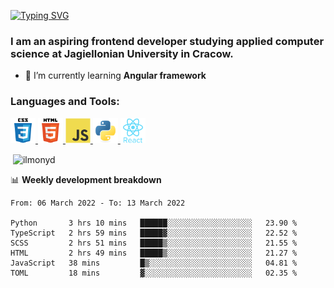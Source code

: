 [![Typing SVG](https://readme-typing-svg.herokuapp.com?color=%23e07a5f&size=40&center=false&vCenter=true&multiline=true&width=900&height=70&lines=Hi%2C+my+name+is+Oleg)](https://git.io/typing-svg)

<h3>
  I am an aspiring frontend developer studying applied computer science at Jagiellonian University in Cracow.</h3>

- 🌱 I’m currently learning **Angular framework**

<p align="left">
</p>


<h3 align="left">Languages and Tools:</h3>
<p align="left"> <a href="https://www.w3schools.com/css/" target="_blank" rel="noreferrer"> <img src="https://raw.githubusercontent.com/devicons/devicon/master/icons/css3/css3-original-wordmark.svg" alt="css3" width="40" height="40"/> </a> <a href="https://www.w3.org/html/" target="_blank" rel="noreferrer"> <img src="https://raw.githubusercontent.com/devicons/devicon/master/icons/html5/html5-original-wordmark.svg" alt="html5" width="40" height="40"/> </a> <a href="https://developer.mozilla.org/en-US/docs/Web/JavaScript" target="_blank" rel="noreferrer"> <img src="https://raw.githubusercontent.com/devicons/devicon/master/icons/javascript/javascript-original.svg" alt="javascript" width="40" height="40"/> </a> <a href="https://www.python.org" target="_blank" rel="noreferrer"> <img src="https://raw.githubusercontent.com/devicons/devicon/master/icons/python/python-original.svg" alt="python" width="40" height="40"/> </a> <a href="https://reactjs.org/" target="_blank" rel="noreferrer"> <img src="https://raw.githubusercontent.com/devicons/devicon/master/icons/react/react-original-wordmark.svg" alt="react" width="40" height="40"/> </a> </p>

<p>&nbsp;<img align="center" src="https://github-readme-stats.vercel.app/api?username=ilmonyd&show_icons=true&theme=calm&locale=en" alt="ilmonyd" /></p>


📊 **Weekly development breakdown**
<!--START_SECTION:waka-->

```text
From: 06 March 2022 - To: 13 March 2022

Python       3 hrs 10 mins   ██████░░░░░░░░░░░░░░░░░░░   23.90 %
TypeScript   2 hrs 59 mins   █████▓░░░░░░░░░░░░░░░░░░░   22.52 %
SCSS         2 hrs 51 mins   █████▒░░░░░░░░░░░░░░░░░░░   21.55 %
HTML         2 hrs 49 mins   █████▒░░░░░░░░░░░░░░░░░░░   21.27 %
JavaScript   38 mins         █▒░░░░░░░░░░░░░░░░░░░░░░░   04.81 %
TOML         18 mins         ▓░░░░░░░░░░░░░░░░░░░░░░░░   02.35 %
```

<!--END_SECTION:waka-->
